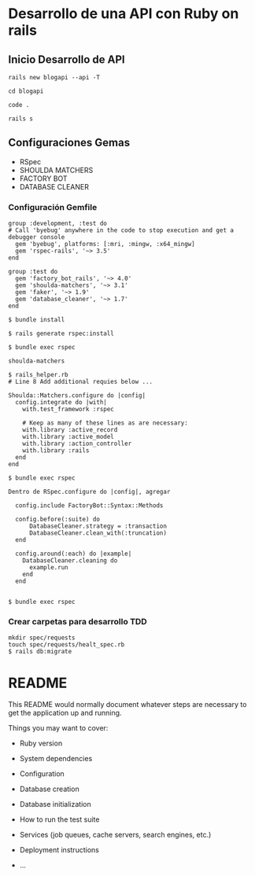 
# Desarrollo de una API con Ruby on rails


## Inicio Desarrollo de API 
```
rails new blogapi --api -T

cd blogapi

code .

rails s
```

## Configuraciones Gemas


* RSpec
* SHOULDA MATCHERS
* FACTORY BOT
* DATABASE CLEANER


### Configuración Gemfile

```
group :development, :test do
# Call 'byebug' anywhere in the code to stop execution and get a debugger console
  gem 'byebug', platforms: [:mri, :mingw, :x64_mingw]
  gem 'rspec-rails', '~> 3.5'
end

group :test do
  gem 'factory_bot_rails', '~> 4.0'
  gem 'shoulda-matchers', '~> 3.1'
  gem 'faker', '~> 1.9'
  gem 'database_cleaner', '~> 1.7'
end

$ bundle install

$ rails generate rspec:install
```


```
$ bundle exec rspec
```


```
shoulda-matchers

$ rails_helper.rb
# Line 8 Add additional requies below ...

Shoulda::Matchers.configure do |config|
  config.integrate do |with|
    with.test_framework :rspec

    # Keep as many of these lines as are necessary:
    with.library :active_record
    with.library :active_model
    with.library :action_controller
    with.library :rails
  end
end

$ bundle exec rspec

Dentro de RSpec.configure do |config|, agregar

  config.include FactoryBot::Syntax::Methods

  config.before(:suite) do
      DatabaseCleaner.strategy = :transaction
      DatabaseCleaner.clean_with(:truncation)
  end

  config.around(:each) do |example|
    DatabaseCleaner.cleaning do
      example.run
    end
  end


$ bundle exec rspec
```

### Crear carpetas para desarrollo TDD

```
mkdir spec/requests
touch spec/requests/healt_spec.rb
$ rails db:migrate
```



# README

This README would normally document whatever steps are necessary to get the
application up and running.

Things you may want to cover:

* Ruby version

* System dependencies

* Configuration

* Database creation

* Database initialization

* How to run the test suite

* Services (job queues, cache servers, search engines, etc.)

* Deployment instructions

* ...
